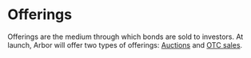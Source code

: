 # Offerings

Offerings are the medium through which bonds are sold to investors. At launch, Arbor will offer two types of offerings: [Auctions](auctions.md) and [OTC sales](otc-sales.md).
